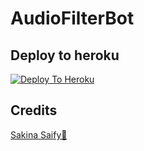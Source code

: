 # AudioFilterBot

## Deploy to heroku

[![Deploy To Heroku](https://www.herokucdn.com/deploy/button.svg)](https://dashboard.heroku.com/new?button-url=https%3A%2F%2Fgithub.com%2FNew-dev0%2FTraveliTg&template=https%3A%2F%2Fgithub.com%2FCuTePsYcHo110%2FAudioFilterBot)

## Credits 
[Sakina Saify💖](t.me/CuTePsYcHo_110)
